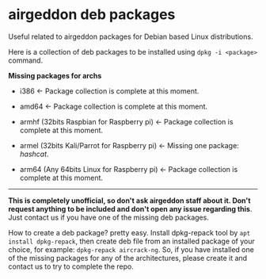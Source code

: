 # airgeddon deb packages

Useful related to airgeddon packages for Debian based Linux distributions.

Here is a collection of deb packages to be installed using `dpkg -i <package>` command.

__Missing packages for archs__

 - i386 <- Package collection is complete at this moment.

 - amd64 <- Package collection is complete at this moment.

 - armhf (32bits Raspbian for Raspberry pi) <- Package collection is complete at this moment.

 - armel (32bits Kali/Parrot for Raspberry pi) <- Missing one package: _hashcat_.

 - arm64 (Any 64bits Linux for Raspberry pi) <- Package collection is complete at this moment.

____

__This is completely unofficial, so don't ask airgeddon staff about it. Don't request anything to be included and don't open any issue regarding this__. Just contact us if you have one of the missing deb packages.

How to create a deb package? pretty easy. Install dpkg-repack tool by `apt install dpkg-repack`, then create deb file from an installed package of your choice, for example: `dpkg-repack aircrack-ng`. So, if you have installed one of the missing packages for any of the architectures, please create it and contact us to try to complete the repo.
